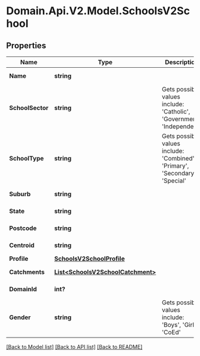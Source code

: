 # Domain.Api.V2.Model.SchoolsV2School
## Properties

Name | Type | Description | Notes
------------ | ------------- | ------------- | -------------
**Name** | **string** |  | [optional] [readonly] 
**SchoolSector** | **string** | Gets possible values include: &#39;Catholic&#39;, &#39;Government&#39;,  &#39;Independent&#39; | [optional] [readonly] 
**SchoolType** | **string** | Gets possible values include: &#39;Combined&#39;, &#39;Primary&#39;, &#39;Secondary&#39;,  &#39;Special&#39; | [optional] [readonly] 
**Suburb** | **string** |  | [optional] [readonly] 
**State** | **string** |  | [optional] [readonly] 
**Postcode** | **string** |  | [optional] [readonly] 
**Centroid** | **string** |  | [optional] [readonly] 
**Profile** | [**SchoolsV2SchoolProfile**](SchoolsV2SchoolProfile.md) |  | [optional] 
**Catchments** | [**List&lt;SchoolsV2SchoolCatchment&gt;**](SchoolsV2SchoolCatchment.md) |  | [optional] [readonly] 
**DomainId** | **int?** |  | [optional] [readonly] 
**Gender** | **string** | Gets possible values include: &#39;Boys&#39;, &#39;Girls&#39;, &#39;CoEd&#39; | [optional] [readonly] 

[[Back to Model list]](../README.md#documentation-for-models) [[Back to API list]](../README.md#documentation-for-api-endpoints) [[Back to README]](../README.md)

